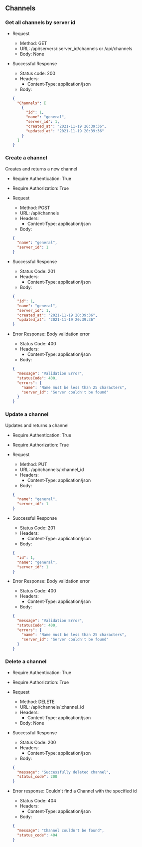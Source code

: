 ## Channels

### Get all channels by server id

- Request

  - Method: GET
  - URL: /api/servers/:server_id/channels or /api/channels
  - Body: None

- Successful Response

  - Status code: 200
  - Headers:
    - Content-Type: application/json
  - Body:

  ```json
  {
    "Channels": [
      {
        "id": 1,
        "name": "general",
        "server_id": 1,
        "created_at": "2021-11-19 20:39:36",
        "updated_at": "2021-11-19 20:39:36"
      }
    ]
  }
  ```

### Create a channel

Creates and returns a new channel

- Require Authentication: True
- Require Authorization: True
- Request

  - Method: POST
  - URL: /api/channels
  - Headers:
    - Content-Type: application/json
  - Body:

  ```json
  {
    "name": "general",
    "server_id": 1
  }
  ```

- Successful Response

  - Status Code: 201
  - Headers:
    - Content-Type: application/json
  - Body:

  ```json
  {
    "id": 1,
    "name": "general",
    "server_id": 1,
    "created_at": "2021-11-19 20:39:36",
    "updated_at": "2021-11-19 20:39:36"
  }
  ```

* Error Response: Body validation error

  - Status Code: 400
  - Headers:
    - Content-Type: application/json
  - Body:

  ```json
  {
    "message": "Validation Error",
    "statusCode": 400,
    "errors": {
      "name": "Name must be less than 25 characters",
      "server_id": "Server couldn't be found"
    }
  }
  ```

### Update a channel

Updates and returns a channel

- Require Authentication: True
- Require Authorization: True
- Request

  - Method: PUT
  - URL: /api/channels/:channel_id
  - Headers:
    - Content-Type: application/json
  - Body:

  ```json
  {
    "name": "general",
    "server_id": 1
  }
  ```

- Successful Response

  - Status Code: 201
  - Headers:
    - Content-Type: application/json
  - Body:

  ```json
  {
    "id": 1,
    "name": "general",
    "server_id": 1
  }
  ```

* Error Response: Body validation error

  - Status Code: 400
  - Headers:
    - Content-Type: application/json
  - Body:

  ```json
  {
    "message": "Validation Error",
    "statusCode": 400,
    "errors": {
      "name": "Name must be less than 25 characters",
      "server_id": "Server couldn't be found"
    }
  }
  ```

### Delete a channel

- Require Authentication: True
- Require Authorization: True
- Request

  - Method: DELETE
  - URL: /api/channels/:channel_id
  - Headers:
    - Content-Type: application/json
  - Body: None

- Successful Response

  - Status Code: 200
  - Headers:
    - Content-Type: application/json
  - Body:

  ```json
  {
    "message": "Successfully deleted channel",
    "status_code": 200
  }
  ```

* Error response: Couldn't find a Channel with the specified id

  - Status Code: 404
  - Headers:
    - Content-Type: application/json
  - Body:

  ```json
  {
    "message": "Channel couldn't be found",
    "status_code": 404
  }
  ```
